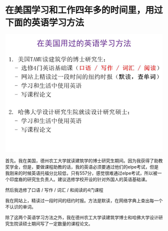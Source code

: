 # 在美国学习和工作四年多的时间里，用过下面的英语学习方法

![](/images/章2-“不背单词”的真需求英语学习法/在美国学习和工作四年多的时间里，用过下面的英语学习方法/幻灯片4.JPG)

首先。我在美国，德州农工大学就读建筑学的博士研究生期间。因为我获得了助教奖学金，但是，要做课程助教的话，我的英语必须要通过他们的elpe考试，但是我刚来的时候英语托福分比较低，只有557分，感觉很难通过elpe考试，所以被一个印度裔的研究生负责人。建议选修学校开设的针对外国人的英语基础课。

然后我选修了口语 / 写作 / 词汇 / 和阅读的4门课程
 
我在网站上，精读过一段时间的纽约时报。方法是默读，在网络字典上查出每一个不认识的单词。

除了这两个英语学习方法之外，我在德州农工大学读建筑学博士和哈佛大学设计研究生院读硕士期间写了一定数量的课程论文。
